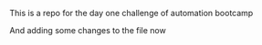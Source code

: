 This is a repo for the day one challenge of automation bootcamp

And adding some changes to the file now
